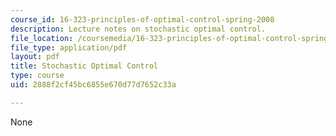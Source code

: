 ```yaml
---
course_id: 16-323-principles-of-optimal-control-spring-2008
description: Lecture notes on stochastic optimal control.
file_location: /coursemedia/16-323-principles-of-optimal-control-spring-2008/2888f2cf45bc6855e670d77d7652c33a_lec12.pdf
file_type: application/pdf
layout: pdf
title: Stochastic Optimal Control
type: course
uid: 2888f2cf45bc6855e670d77d7652c33a

---
```

None